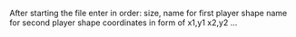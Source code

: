 After starting the file enter in order:
size,
name for first player shape
name for second player shape
coordinates in form of x1,y1 x2,y2 ...
